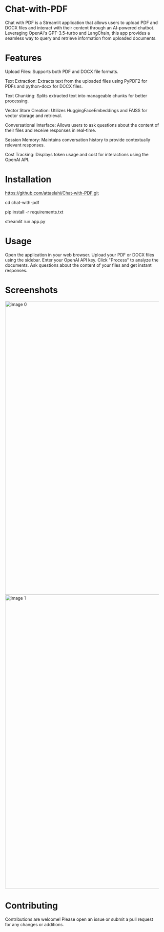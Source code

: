 # Chat-with-PDF
Chat with PDF is a Streamlit application that allows users to upload PDF and DOCX files and interact with their content through an AI-powered chatbot. Leveraging OpenAI's GPT-3.5-turbo and LangChain, this app provides a seamless way to query and retrieve information from uploaded documents.

# Features
Upload Files: Supports both PDF and DOCX file formats.

Text Extraction: Extracts text from the uploaded files using PyPDF2 for PDFs and python-docx for DOCX files.

Text Chunking: Splits extracted text into manageable chunks for better processing.

Vector Store Creation: Utilizes HuggingFaceEmbeddings and FAISS for vector storage and retrieval.

Conversational Interface: Allows users to ask questions about the content of their files and receive responses in real-time.

Session Memory: Maintains conversation history to provide contextually relevant responses.

Cost Tracking: Displays token usage and cost for interactions using the OpenAI API.

# Installation
https://github.com/attaelahi/Chat-with-PDF.git

cd chat-with-pdf

pip install -r requirements.txt

streamlit run app.py

# Usage
Open the application in your web browser.
Upload your PDF or DOCX files using the sidebar.
Enter your OpenAI API key.
Click "Process" to analyze the documents.
Ask questions about the content of your files and get instant responses.

# Screenshots
<img width="960" alt="image 0" src="https://github.com/attaelahi/Chat-with-PDF/assets/72361631/e5c3e61a-b188-4e87-92dd-0b5f6adfc07e">
<img width="960" alt="image 1" src="https://github.com/attaelahi/Chat-with-PDF/assets/72361631/48a38bc3-1c6c-4123-966a-b5290c90aa47">

# Contributing
Contributions are welcome! Please open an issue or submit a pull request for any changes or additions.

